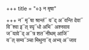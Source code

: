 +++
title = "०३ न मृषा"

+++
न᳓ मृ᳓षा श्रान्तं᳓ य᳓द् अ᳓वन्ति देवा᳓  
वि᳓श्वा इ᳓त् स्पृ᳓धो अभि᳓ अश्नवाव  
ज᳓यावे᳓द् अ᳓त्र शत᳓नीथम् आजिं᳓  
य᳓त् सम्य᳓ञ्चा मिथुना᳓व् अभ्य् अ᳓जाव